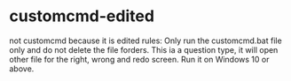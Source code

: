 # customcmd-edited
not customcmd because it is edited
rules:
Only run the customcmd.bat file only and do not delete the file forders.
This ia a question type, it will open other file for the right, wrong and redo screen.
Run it on Windows 10 or above.
